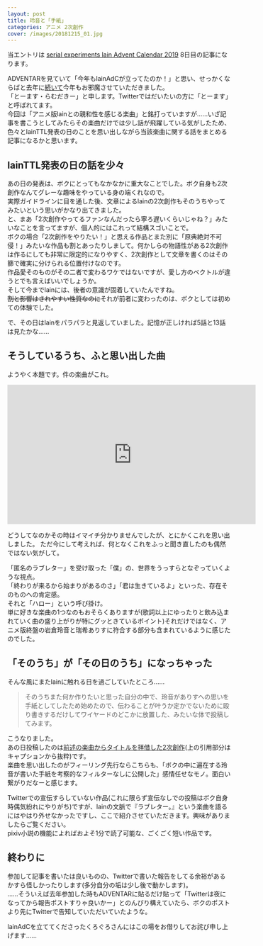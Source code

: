 ```yaml
---
layout: post
title: 玲音と「手紙」
categories: アニメ 2次創作
cover: /images/20181215_01.jpg
---
```


当エントリは [serial experiments lain Advent Calendar 2019](https://adventar.org/calendars/4137) 8日目の記事になります。  
  
ADVENTARを見ていて「今年もlainAdCが立ってたのか！」と思い、せっかくならばと去年に[続いて](https://blog.s6jr.com/2018-12-15-anime/)今年もお邪魔させていただきました。  
「とーます・らむだきー」と申します。Twitterではだいたいの方に「とーます」と呼ばれてます。  
今回は「アニメ版lainとの親和性を感じる楽曲」と銘打っていますが……いざ記事を書こうとしてみたらその楽曲だけでは少し話が飛躍している気がしたため、色々とlainTTL発表の日のことを思い出しながら当該楽曲に関する話をまとめる記事になるかと思います。

## lainTTL発表の日の話を少々

あの日の発表は、ボクにとってもなかなかに重大なことでした。ボク自身も2次創作なんてグレーな趣味をやっている身の端くれなので。  
実際ガイドラインに目を通した後、文章によるlainの2次創作もそのうちやってみたいという思いがかなり出てきました。  
と、まあ「2次創作やってるファンなんだったら寧ろ遅いくらいじゃね？」みたいなことを言ってますが、個人的にはこれって結構スゴいことで。  
ボクの場合「2次創作をやりたい！」と思える作品とまた別に「原典絶対不可侵！」みたいな作品も割とあったりしまして。何かしらの物語性がある2次創作は作るにしても非常に限定的になりやすく、2次創作として文章を書くのはその篩で確実に分けられる位置付けなのです。    
作品愛そのものがその二者で変わるワケではないですが、愛し方のベクトルが違うとでも言えばいいでしょうか。  
そして今までlainには、後者の意識が固着していたんですね。  
~~割と影響はされやすい性質なのに~~それが前者に変わったのは、ボクとしては初めての体験でした。

で、その日はlainをパラパラと見返していました。記憶が正しければ5話と13話は見たかな……

## そうしているうち、ふと思い出した曲

ようやく本題です。件の楽曲がこれ。  

<iframe width="560" height="315" src="https://www.youtube.com/embed/I8ufc6yhYuY" frameborder="0" allow="accelerometer; autoplay; encrypted-media; gyroscope; picture-in-picture" allowfullscreen></iframe>

どうしてなのかその時はイマイチ分かりませんでしたが、とにかくこれを思い出しました。
ただ今にして考えれば、何となくこれをふっと聞き直したのも偶然ではない気がして。

「匿名のラブレター」を受け取った「僕」の、世界をうっすらとなぞっていくような視点。  
「終わりが来るから始まりがあるのさ」「君は生きているよ」といった、存在そのものへの肯定感。  
それと「ハロー」という呼び掛け。  
単に好きな楽曲の1つなのもおそらくありますが(歌詞以上にゆったりと飲み込まれていく曲の盛り上がりが特にグッときているポイント)それだけではなく、アニメ版終盤の岩倉玲音と瑞希ありすに符合する部分も含まれているように感じたのでした。

## 「そのうち」が「その日のうち」になっちゃった

そんな風にまたlainに触れる日を過ごしていたところ……

> そのうちまた何か作りたいと思った自分の中で、玲音がありすへの思いを手紙としてしたため始めたので、伝わることが叶うか定かでないために殴り書きするだけしてワイヤードのどこかに放置した、みたいな体で投稿してみます。

こうなりました。  
あの日投稿したのは[前述の楽曲からタイトルを拝借した2次創作](https://www.pixiv.net/novel/show.php?id=11369992)(上の引用部分はキャプションから抜粋)です。  
楽曲を思い出したのがフィーリング先行ならこちらも、「ボクの中に遍在する玲音が書いた手紙を考察的なフィルターなしに公開した」感情任せなモノ。面白い繋がりだなーと感じます。

Twitterでの宣伝すらしていない作品(これに限らず宣伝なしでの投稿はボク自身時偶気紛れにやりがち)ですが、lainの文脈で『ラブレター。』という楽曲を語るにはやはり外せなかったですし、ここで紹介させていただきます。興味がありましたらご覧ください。  
pixiv小説の機能によればおよそ1分で読了可能な、ごくごく短い作品です。

## 終わりに

参加して記事を書いたは良いものの、Twitterで書いた報告をしてる余裕があるかすら怪しかったりします(多分自分の垢は少し後で動かします)。  
……そういえば去年参加した時もADVENTARに貼るだけ貼って「Twitterは夜になってから報告ポストすりゃ良いかー」とのんびり構えていたら、ボクのポストより先にTwitterで告知していただいていたような。

lainAdCを立ててくださったくろぐろさんにはこの場をお借りしてお詫び申し上げます……
